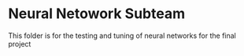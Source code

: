 # Neural Netowork Subteam #

This folder is for the testing and tuning of neural networks for the final project
